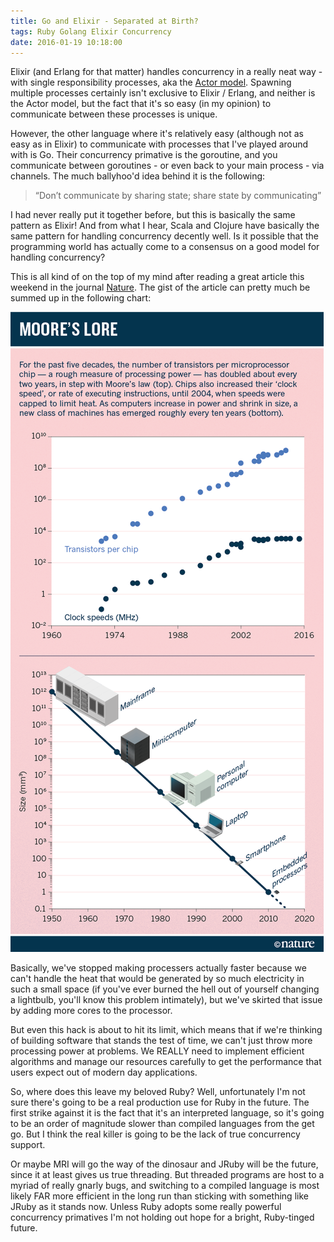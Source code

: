 ```yaml
---
title: Go and Elixir - Separated at Birth?
tags: Ruby Golang Elixir Concurrency
date: 2016-01-19 10:18:00
---
```


Elixir (and Erlang for that matter) handles concurrency in a really neat way - with single responsibility processes, aka the [Actor model](https://en.wikipedia.org/wiki/Actor_model). Spawning multiple processes certainly isn't exclusive to Elixir / Erlang, and neither is the Actor model, but the fact that it's so easy (in my opinion) to communicate between these processes is unique.

However, the other language where it's relatively easy (although not as easy as in Elixir) to communicate with processes that I've played around with is Go. Their concurrency primative is the goroutine, and you communicate between goroutines - or even back to your main process - via channels. The much ballyhoo'd idea behind it is the following:

> “Don’t communicate by sharing state; share state by communicating”

I had never really put it together before, but this is basically the same pattern as Elixir! And from what I hear, Scala and Clojure have basically the same pattern for handling concurrency decently well. Is it possible that the programming world has actually come to a consensus on a good model for handling concurrency?

This is all kind of on the top of my mind after reading a great article this weekend in the journal [Nature](http://www.nature.com/news/the-chips-are-down-for-moore-s-law-1.19338?utm_source=pocket&utm_medium=email&utm_campaign=pockethits). The gist of the article can pretty much be summed up in the following chart:

![Moore's Law](/assets/images/moores-law.png)

Basically, we've stopped making processers actually faster because we can't handle the heat that would be generated by so much electricity in such a small space (if you've ever burned the hell out of yourself changing a lightbulb, you'll know this problem intimately), but we've skirted that issue by adding more cores to the processor.

But even this hack is about to hit its limit, which means that if we're thinking of building software that stands the test of time, we can't just throw more processing power at problems. We REALLY need to implement efficient algorithms and manage our resources carefully to get the performance that users expect out of modern day applications.

So, where does this leave my beloved Ruby? Well, unfortunately I'm not sure there's going to be a real production use for Ruby in the future. The first strike against it is the fact that it's an interpreted language, so it's going to be an order of magnitude slower than compiled languages from the get go. But I think the real killer is going to be the lack of true concurrency support.

Or maybe MRI will go the way of the dinosaur and JRuby will be the future, since it at least gives us true threading. But threaded programs are host to a myriad of really gnarly bugs, and switching to a compiled language is most likely FAR more efficient in the long run than sticking with something like JRuby as it stands now. Unless Ruby adopts some really powerful concurrency primatives I'm not holding out hope for a bright, Ruby-tinged future.
